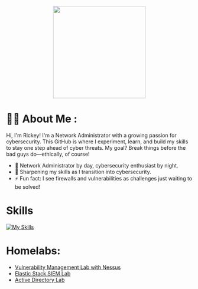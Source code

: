 <div id="header" align="center">
  <img src="https://media.giphy.com/media/0b1qyHhqfjKdnLqrF4/giphy.gif?cid=790b7611xvcw4htccde9lov042tzyijdowg62eyw2o7fzg7v&ep=v1_stickers_search&rid=giphy.gif&ct=s" width="250"/>
  
</div>
<h1>
  
# :man_technologist: About Me :
Hi, I'm Rickey! I'm a Network Administrator with a growing passion for cybersecurity. This GitHub is where I experiment, learn, and build my skills to stay one step ahead of cyber threats. My goal? Break things before the bad guys do—ethically, of course!
*   🧠  Network Administrator by day, cybersecurity enthusiast by night.
*   🎯  Sharpening my skills as I transition into cybersecurity.
*   ⚡  Fun fact: I see firewalls and vulnerabilities as challenges just waiting to be solved!
  # Skills 
[![My Skills](https://skillicons.dev/icons?i=azure,powershell,linux,kali,apple)](https://skillicons.dev)
# Homelabs:
- [Vulnerability Management Lab with Nessus](https://github.com/StarksRepo/Vulnerability-Management-Lab.git)
- [Elastic Stack SIEM Lab](https://github.com/StarksRepo/Elastic-SIEM-Lab.git)
- [Active Directory Lab](https://github.com/StarksRepo/Active-Directory-Lab.git)
